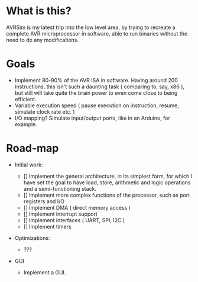 # What is this?

AVRSim is my latest trip into the low level area, by trying to recreate a complete AVR microprocessor in software, able to run binaries without the need to do any modifications.

# Goals
* Implement 80-90% of the AVR ISA in software. Having around 200 instructions, this isn't such a daunting task ( comparing to, say, x86 ), but still will take quite the brain power to even come close to being efficient.
* Variable execution speed ( pause execution on instruction, resume, simulate clock rate etc. )
* I/O mapping? Simulate input/output ports, like in an Arduino, for example.

# Road-map
* Initial work:
    - [] Implement the general architecture, in its simplest form, for which I have set the goal to have load, store, arithmetic and logic operations and a semi-functioning stack.
    - [] Implement more complex functions of the processor, such as port registers and I/O
    - [] Implement DMA ( direct memory access )
    - [] Implement interrupt support
    - [] Implement interfaces ( UART, SPI, I2C )
    - [] Implement timers
* Optimizations:
    * ???

* GUI
    * Implement a GUI.